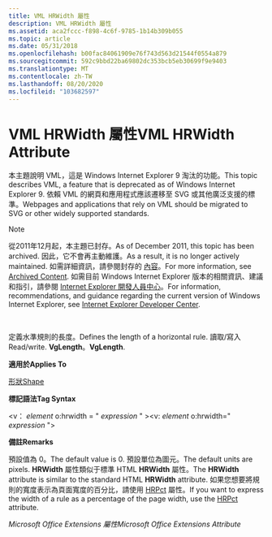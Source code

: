 ```yaml
---
title: VML HRWidth 屬性
description: VML HRWidth 屬性
ms.assetid: aca2fccc-f898-4c6f-9785-1b14b309b055
ms.topic: article
ms.date: 05/31/2018
ms.openlocfilehash: b00fac84061909e76f743d563d21544f0554a879
ms.sourcegitcommit: 592c9bbd22ba69802dc353bcb5eb30699f9e9403
ms.translationtype: MT
ms.contentlocale: zh-TW
ms.lasthandoff: 08/20/2020
ms.locfileid: "103682597"
---
```

# <a name="vml-hrwidth-attribute"></a><span data-ttu-id="3cef1-103">VML HRWidth 屬性</span><span class="sxs-lookup"><span data-stu-id="3cef1-103">VML HRWidth Attribute</span></span>

<span data-ttu-id="3cef1-104">本主題說明 VML，這是 Windows Internet Explorer 9 淘汰的功能。</span><span class="sxs-lookup"><span data-stu-id="3cef1-104">This topic describes VML, a feature that is deprecated as of Windows Internet Explorer 9.</span></span> <span data-ttu-id="3cef1-105">依賴 VML 的網頁和應用程式應該遷移至 SVG 或其他廣泛支援的標準。</span><span class="sxs-lookup"><span data-stu-id="3cef1-105">Webpages and applications that rely on VML should be migrated to SVG or other widely supported standards.</span></span>

> [!Note]  
> <span data-ttu-id="3cef1-106">從2011年12月起，本主題已封存。</span><span class="sxs-lookup"><span data-stu-id="3cef1-106">As of December 2011, this topic has been archived.</span></span> <span data-ttu-id="3cef1-107">因此，它不會再主動維護。</span><span class="sxs-lookup"><span data-stu-id="3cef1-107">As a result, it is no longer actively maintained.</span></span> <span data-ttu-id="3cef1-108">如需詳細資訊，請參閱封存的 [內容](/previous-versions/windows/internet-explorer/ie-developer/)。</span><span class="sxs-lookup"><span data-stu-id="3cef1-108">For more information, see [Archived Content](/previous-versions/windows/internet-explorer/ie-developer/).</span></span> <span data-ttu-id="3cef1-109">如需目前 Windows Internet Explorer 版本的相關資訊、建議和指引，請參閱 [Internet Explorer 開發人員中心](https://msdn.microsoft.com/ie/)。</span><span class="sxs-lookup"><span data-stu-id="3cef1-109">For information, recommendations, and guidance regarding the current version of Windows Internet Explorer, see [Internet Explorer Developer Center](https://msdn.microsoft.com/ie/).</span></span>

 

<span data-ttu-id="3cef1-110">定義水準規則的長度。</span><span class="sxs-lookup"><span data-stu-id="3cef1-110">Defines the length of a horizontal rule.</span></span> <span data-ttu-id="3cef1-111">讀取/寫入</span><span class="sxs-lookup"><span data-stu-id="3cef1-111">Read/write.</span></span> <span data-ttu-id="3cef1-112">**VgLength**。</span><span class="sxs-lookup"><span data-stu-id="3cef1-112">**VgLength**.</span></span>

<span data-ttu-id="3cef1-113">**適用於**</span><span class="sxs-lookup"><span data-stu-id="3cef1-113">**Applies To**</span></span>

[<span data-ttu-id="3cef1-114">形狀</span><span class="sxs-lookup"><span data-stu-id="3cef1-114">Shape</span></span>](shape-element--vml.md)

<span data-ttu-id="3cef1-115">**標記語法**</span><span class="sxs-lookup"><span data-stu-id="3cef1-115">**Tag Syntax**</span></span>

<span data-ttu-id="3cef1-116"><v： *element* o:hrwidth = " *expression* " ></span><span class="sxs-lookup"><span data-stu-id="3cef1-116"><v: *element* o:hrwidth=" *expression* "></span></span>

<span data-ttu-id="3cef1-117">**備註**</span><span class="sxs-lookup"><span data-stu-id="3cef1-117">**Remarks**</span></span>

<span data-ttu-id="3cef1-118">預設值為 0。</span><span class="sxs-lookup"><span data-stu-id="3cef1-118">The default value is 0.</span></span> <span data-ttu-id="3cef1-119">預設單位為圖元。</span><span class="sxs-lookup"><span data-stu-id="3cef1-119">The default units are pixels.</span></span> <span data-ttu-id="3cef1-120">**HRWidth** 屬性類似于標準 HTML **HRWidth** 屬性。</span><span class="sxs-lookup"><span data-stu-id="3cef1-120">The **HRWidth** attribute is similar to the standard HTML **HRWidth** attribute.</span></span> <span data-ttu-id="3cef1-121">如果您想要將規則的寬度表示為頁面寬度的百分比，請使用 [HRPct](msdn-online-vml-hrpct-attribute.md) 屬性。</span><span class="sxs-lookup"><span data-stu-id="3cef1-121">If you want to express the width of a rule as a percentage of the page width, use the [HRPct](msdn-online-vml-hrpct-attribute.md) attribute.</span></span>

<span data-ttu-id="3cef1-122">*Microsoft Office Extensions 屬性*</span><span class="sxs-lookup"><span data-stu-id="3cef1-122">*Microsoft Office Extensions Attribute*</span></span>

 

 